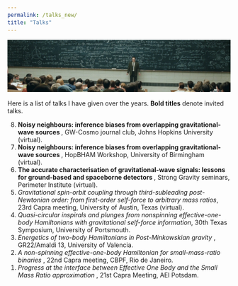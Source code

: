 ```yaml
---
permalink: /talks_new/
title: "Talks"
---
```


![image info](./pictures/talkimage.png)

Here is a list of talks I have given over the years. **Bold titles** denote invited talks.

<ol reversed>
  <li>  <b>Noisy neighbours: inference biases from overlapping gravitational-wave sources </b>,
  GW-Cosmo journal club, Johns Hopkins University (virtual).</li>
  <li>  <b>Noisy neighbours: inference biases from overlapping gravitational-wave sources </b>,
  HopBHAM Workshop, University of Birmingham (virtual).</li>
   <li> <b> The accurate characterisation of gravitational-wave signals: lessons for ground-based and spaceborne detectors </b>,
  Strong Gravity seminars, Perimeter Institute (virtual).</li>
  <li>  <i>Gravitational spin-orbit coupling through third-subleading post-Newtonian order: from first-order self-force to arbitrary mass ratios</i>,
  23rd Capra meeting, University of Austin, Texas (virtual).</li>
   <li>   <i>Quasi-circular inspirals and plunges from nonspinning effective-one-body Hamiltonians with gravitational self-force information</i>, 30th Texas Symposium, University of Portsmouth. </li>
   <li>   <i>Energetics of two-body Hamiltonians in Post-Minkowskian gravity </i>, GR22/Amaldi 13, University of Valencia. </li>
   <li>   <i> A non-spinning effective-one-body Hamiltonian for small-mass-ratio binaries </i>, 22nd Capra meeting, CBPF, Rio de Janeiro. </li>
   <li>   <i> Progress at the interface between Effective One Body and the Small Mass Ratio approximation </i>, 21st Capra Meeting, AEI Potsdam. </li>
 </ol>